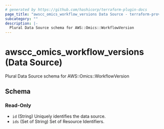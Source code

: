 ```yaml
---
# generated by https://github.com/hashicorp/terraform-plugin-docs
page_title: "awscc_omics_workflow_versions Data Source - terraform-provider-awscc"
subcategory: ""
description: |-
  Plural Data Source schema for AWS::Omics::WorkflowVersion
---
```


# awscc_omics_workflow_versions (Data Source)

Plural Data Source schema for AWS::Omics::WorkflowVersion



<!-- schema generated by tfplugindocs -->
## Schema

### Read-Only

- `id` (String) Uniquely identifies the data source.
- `ids` (Set of String) Set of Resource Identifiers.
